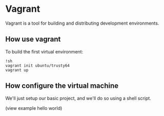 # Vagrant



Vagrant is a tool for building and distributing development environments.

## How use vagrant

To build the first virtual environment:

	!sh
	vagrant init ubuntu/trusty64
	vagrant up
	
## How configure the virtual machine

We'll just setup our basic project, and we'll do so using a shell script. 

(view example hello world) 